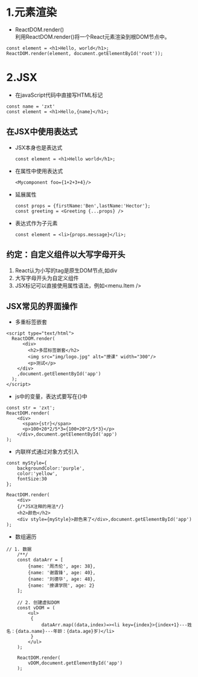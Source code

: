 # 1.元素渲染
- ReactDOM.render()  
  利用ReactDOM.render()将一个React元素渲染到根DOM节点中。
```
const element = <h1>Hello, world</h1>;
ReactDOM.render(element, document.getElementById('root'));
```
# 2.JSX
- 在javaScript代码中直接写HTML标记
```
const name = 'zxt'
const element = <h1>Hello,{name}</h1>;
```
## 在JSX中使用表达式
- JSX本身也是表达式
  ```
  const element = <h1>Hello world</h1>;
  ```
- 在属性中使用表达式
  ```
  <Mycomponent foo={1+2+3+4}/>
  ```
- 延展属性
  ```
  const props = {firstName:'Ben',lastName:'Hector'};
  const greeting = <Greeting {...props} />
  ```
- 表达式作为子元素
  ```
  const element = <li>{props.message}</li>;
  ```

## 约定：自定义组件以大写字母开头
1. React认为小写的tag是原生DOM节点,如div  
2. 大写字母开头为自定义组件
3. JSX标记可以直接使用属性语法，例如\<menu.Item />

## JSX常见的界面操作
- 多重标签嵌套
```
<script type="text/html">
  ReactDOM.render(
      <div>
        <h2>多层标签嵌套</h2>
        <img src="img/logo.jpg" alt="撩课" width="300"/>
        <p>测试</p>
    </div>
    ,document.getElementById('app')
  );
</script>
```
- js中的变量，表达式要写在{}中
```
const str = 'zxt';
ReactDOM.render(
    <div>
      <span>{str}</span>
      <p>100+20*2/5*3={100+20*2/5*3}</p>
    </div>,document.getElementById('app')
);
```
- 内联样式通过对象方式引入
```
const myStyle={
    backgroundColor:'purple',
    color:'yellow',
    fontSize:30
};

ReactDOM.render(
    <div>
    {/*JSX注释的用法*/}
    <h2>颜色</h2>
    <div style={myStyle}>颜色来了</div>,document.getElementById('app')
);
```
- 数组遍历
```
// 1. 数据
    /**/
    const dataArr = [
        {name: '周杰伦', age: 38},
        {name: '谢霆锋', age: 40},
        {name: '刘德华', age: 48},
        {name: '撩课学院', age: 2}
    ];

    // 2. 创建虚拟DOM
    const vDOM = (
        <ul>
         {
             dataArr.map((data,index)=><li key={index}>{index+1}---姓名：{data.name}---年龄：{data.age}岁)</li>
         }
        </ul>
    );

    ReactDOM.render(
        vDOM,document.getElementById('app')
    );
```